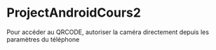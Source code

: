 # ProjectAndroidCours2

Pour accéder au QRCODE, autoriser la caméra directement depuis les paramètres du téléphone
